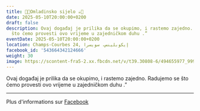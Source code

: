 ```yaml
---
title: 🍫🍪Omladinsko sijelo ☕️🍩
date: 2025-05-10T20:00:00+0200
draft: false
description: Ovaj događaj je prilika da se okupimo, i rastemo zajedno. Radujemo se
  što ćemo provesti ovo vrijeme u zajedničkom duhu .”
eventDate: 2025-05-10T20:00:00+0200
location: Champs-Courbes 24, ‏إيكوبلينس‏، ‏سويسرا‏
facebook_id: '543664342124666'
weight: 30
image: https://scontent-fra5-2.xx.fbcdn.net/v/t39.30808-6/494655977_999846225609310_4487878895912218163_n.jpg?_nc_cat=107&ccb=1-7&_nc_sid=9e60e4&_nc_ohc=KAhpJK-CS2gQ7kNvwHdNfA7&_nc_oc=AdkftYa1jN3U8I6L-gZSNbk9vD_eYqu3IFr6nCT02OUBjS4o9wpXYHc8wF1Xy-N8iQs&_nc_zt=23&_nc_ht=scontent-fra5-2.xx&edm=ABTKTjYEAAAA&_nc_gid=YDGfvPjxu4HGTseiI30gPA&oh=00_AfWl8SX39rEaVC83xrhHZBU3hFzYhFJV5zddtY2nBTqdNQ&oe=68A9B098
---
```


Ovaj događaj je prilika da se okupimo, i rastemo zajedno. Radujemo se što ćemo provesti ovo vrijeme u zajedničkom duhu .”

---

Plus d'informations sur [Facebook](https://facebook.com/events/543664342124666)